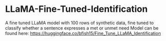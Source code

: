 # LLaMA-Fine-Tuned-Identification
A fine tuned LLaMA model with 100 rows of synthetic data, fine tuned to classify whether a sentence expresses a met or unmet need
Model can be found here: https://huggingface.co/bfish15/Fine_Tune_LLaMA_Identification 

